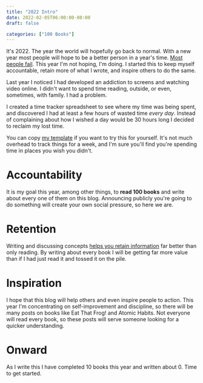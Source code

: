 ```yaml
---
title: "2022 Intro"
date: 2022-02-05T06:00:00-08:00
draft: false

categories: ["100 Books"]
---
```


It's 2022. The year the world will hopefully go back to normal. With a new year
most people will hope to be a better person in a year's time.
[Most people fail](https://discoverhappyhabits.com/new-years-resolution-statistics/).
This year I'm not hoping, I'm doing. I started this to keep myself accountable,
retain more of what I wrote, and inspire others to do the same.

Last year I noticed I had developed an addiction to screens and watching video
online. I didn't want to spend time reading, outside, or even, sometimes, with
family. I had a problem.

I created a time tracker spreadsheet to see where my time was being spent, and
discovered I had at least a few hours of wasted time *every day*. Instead of
complaining about how I wished a day would be 30 hours long I decided to reclaim
my lost time.

You can copy [my template](https://docs.google.com/spreadsheets/d/13HVmT02oUayGTdJaqrjg5KwwbZ5vOwFSW1-xpUU4mpU/edit?usp=sharing)
if you want to try this for yourself. It's not much overhead to track things for
a week, and I'm sure you'll find you're spending time in places you wish you didn't.


# Accountability

It is my goal this year, among other things, to **read 100 books** and write about
every one of them on this blog. Announcing publicly you're going to do something
will create your own social pressure, so here we are.

# Retention

Writing and discussing concepts
[helps you retain information](https://www.educationcorner.com/the-learning-pyramid.html)
far better than only reading. By writing about every book I will be getting
far more value than if I had just read it and tossed it on the pile.

# Inspiration

I hope that this blog will help others and even inspire people to action. This
year I'm concentrating on self-improvement and discipline, so there will be many
posts on books like Eat That Frog! and Atomic Habits. Not everyone will read every
book, so these posts will serve someone looking for a quicker understanding.

# Onward

As I write this I have completed 10 books this year and written about 0. Time to
get started.